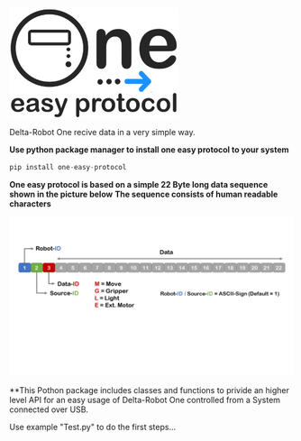 <img src="https://github.com/deltarobotone/image_database/blob/master/logos/logos%20(9).PNG" width="300">

Delta-Robot One recive data in a very simple way. 


**Use python package manager to install one easy protocol to your system**

```c
pip install one-easy-protocol
```

**One easy protocol is based on a simple 22 Byte long data sequence shown in the picture below**
**The sequence consists of human readable characters**

[<img src="https://github.com/deltarobotone/image_database/blob/master/drawings/drawings%20(20).PNG" width="900">](https://raw.githubusercontent.com/deltarobotone/image_database/master/drawings/drawings%20(20).PNG)

**This Pothon package includes classes and functions to privide an higher level API for an easy usage of Delta-Robot One controlled from a System connected over USB.

Use example "Test.py" to do the first steps...

